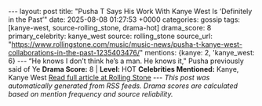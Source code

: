 --- layout: post title: "Pusha T Says His Work With Kanye West Is ‘Definitely in the Past’" date: 2025-08-08 01:27:53 +0000 categories: gossip tags: [kanye-west, source-rolling_stone, drama-hot] drama_score: 8 primary_celebrity: kanye_west source: rolling_stone source_url: "https://www.rollingstone.com/music/music-news/pusha-t-kanye-west-collaborations-in-the-past-1235403476/" mentions: {kanye: 2, 'kanye_west: 6} --- “He knows I don’t think he’s a man. He knows it," Pusha previously said of Ye **Drama Score:** 8 | **Level:** HOT **Celebrities Mentioned:** Kanye, Kanye West [Read full article at Rolling Stone](https://www.rollingstone.com/music/music-news/pusha-t-kanye-west-collaborations-in-the-past-1235403476/) --- *This post was automatically generated from RSS feeds. Drama scores are calculated based on mention frequency and source reliability.*